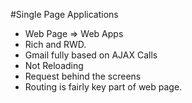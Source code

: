 #Single Page Applications

- Web Page => Web Apps
- Rich and RWD.
- Gmail fully based on AJAX Calls
- Not Reloading
- Request behind the screens
- Routing is fairly key part of web page.